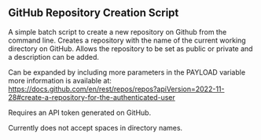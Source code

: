 ## GitHub Repository Creation Script ##

 A simple batch script to create a new repository on Github from the command line. 
 Creates a repository with the name of the current working directory on GitHub.
 Allows the repository to be set as public or private and a description can be added. 
 
 Can be expanded by including more parameters in the PAYLOAD variable more information is available at: 
 https://docs.github.com/en/rest/repos/repos?apiVersion=2022-11-28#create-a-repository-for-the-authenticated-user

 Requires an API token generated on GitHub.

 Currently does not accept spaces in directory names. 

